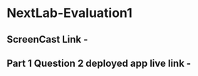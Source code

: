 # NextLab-Evaluation1

## ScreenCast Link - [](https://youtu.be/V6e2IDHXgQA)

## Part 1 Question 2 deployed app live link - [](https://share.streamlit.io/austin-420/webapp/main/Eval2.py)

